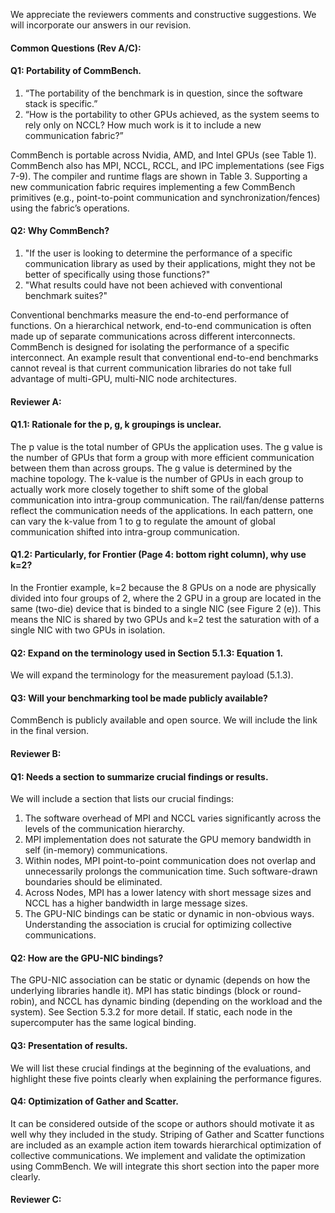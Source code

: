
We appreciate the reviewers comments and constructive suggestions. We will incorporate our answers in our revision.

#### Common Questions (Rev A/C):

#### Q1: Portability of CommBench.

1) “The portability of the benchmark is in question, since the software stack is specific.”
2) “How is the portability to other GPUs achieved, as the system seems to rely only on NCCL? How much work is it to include a new communication fabric?”

CommBench is portable across Nvidia, AMD, and Intel GPUs (see Table 1). CommBench also has MPI, NCCL, RCCL, and IPC implementations (see Figs 7-9). The compiler and runtime flags are shown in Table 3. Supporting a new communication fabric requires implementing a few CommBench primitives (e.g., point-to-point communication and synchronization/fences) using the fabric’s operations. 

#### Q2: Why CommBench?

1) "If the user is looking to determine the performance of a specific communication library as used by their applications, might they not be better of specifically using those functions?"
2) "What results could have not been achieved with conventional benchmark suites?"

Conventional benchmarks measure the end-to-end performance of functions. On a hierarchical network, end-to-end communication is often made up of separate communications across different interconnects.  CommBench is designed for isolating  the performance of a specific interconnect. An example result that conventional end-to-end benchmarks cannot reveal is that current communication libraries do not take full advantage of multi-GPU, multi-NIC node architectures.

#### Reviewer A:

#### Q1.1: Rationale for the p, g, k groupings is unclear.

The p value is the total number of GPUs the application uses. The g value is the number of GPUs that form a group with more efficient communication between them than across groups. The g value is determined by the machine topology. The k-value is the number of GPUs in each group to actually work more closely together to shift some of the global communication into intra-group communication. The rail/fan/dense patterns reflect the communication needs of the applications. In each pattern, one can vary the k-value from 1 to g to regulate the amount of global communication shifted into intra-group communication.

#### Q1.2: Particularly, for Frontier (Page 4: bottom right column), why use k=2?

In the Frontier example, k=2 because the 8 GPUs on a node are physically divided into four groups of 2, where the 2 GPU in a group are located in the same (two-die) device that is binded to a single NIC (see Figure 2 (e)). This means the NIC is shared by two GPUs and k=2 test the saturation with of a single NIC with two GPUs in isolation.

#### Q2: Expand on the terminology used in Section 5.1.3: Equation 1.

We will expand the terminology for the measurement payload (5.1.3).

#### Q3: Will your benchmarking tool be made publicly available?

CommBench is publicly available and open source. We will include the link in the final version.

#### Reviewer B:

#### Q1: Needs a section to summarize crucial findings or results.

We will include a section that lists our crucial findings:

1) The software overhead of MPI and NCCL varies significantly across the levels of the communication hierarchy.
2) MPI implementation does not saturate the GPU memory bandwidth in self (in-memory) communications.
3) Within nodes, MPI point-to-point communication does not overlap and unnecessarily prolongs the communication time. Such software-drawn boundaries should be eliminated.
4) Across Nodes, MPI has a lower latency with short message sizes and NCCL has a higher bandwidth in large message sizes. 
5) The GPU-NIC bindings can be static or dynamic in non-obvious ways. Understanding the association is crucial for optimizing collective communications.

#### Q2: How are the GPU-NIC bindings?

The GPU-NIC association can be static or dynamic (depends on how the underlying libraries handle it). MPI has static bindings (block or round-robin), and NCCL has dynamic binding (depending on the workload and the system). See Section 5.3.2 for more detail. If static, each node in the supercomputer has the same logical binding.

#### Q3: Presentation of results.

We will list these crucial findings at the beginning of the evaluations, and highlight these five points clearly when explaining the performance figures.

#### Q4: Optimization of Gather and Scatter.

It can be considered outside of the scope or authors should motivate it as well why they included in the study.
Striping of Gather and Scatter functions are included as an example action item towards hierarchical optimization of collective communications. We implement and validate the optimization using CommBench. We will integrate this short section into the paper more clearly.

#### Reviewer C:



